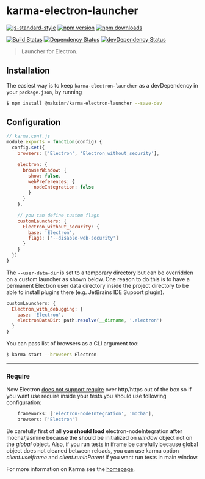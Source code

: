 # karma-electron-launcher

[![js-standard-style](https://img.shields.io/badge/code%20style-standard-brightgreen.svg?style=flat-square)](https://github.com/maksimr/karma-electron-launcher)
[![npm version](https://img.shields.io/npm/v/@maksimr/karma-electron-launcher.svg?style=flat-square)](https://www.npmjs.com/package/@maksimr/karma-electron-launcher)
[![npm downloads](https://img.shields.io/npm/dm/@maksimr/karma-electron-launcher.svg?style=flat-square)](https://www.npmjs.com/package/@maksimr/karma-electron-launcher)

[![Build Status](https://img.shields.io/travis/maksimr/karma-electron-launcher/master.svg?style=flat-square)](https://travis-ci.org/maksimr/karma-electron-launcher) 
[![Dependency Status](https://img.shields.io/david/maksimr/karma-electron-launcher.svg?style=flat-square)](https://david-dm.org/maksimr/karma-electron-launcher)
[![devDependency Status](https://img.shields.io/david/dev/maksimr/karma-electron-launcher.svg?style=flat-square)](https://david-dm.org/maksimr/karma-electron-launcher)

> Launcher for Electron.

## Installation

The easiest way is to keep `karma-electron-launcher` as a devDependency in your `package.json`,
by running

```bash
$ npm install @maksimr/karma-electron-launcher --save-dev
```

## Configuration

```js
// karma.conf.js
module.exports = function(config) {
  config.set({
    browsers: ['Electron', 'Electron_without_security'],

    electron: {
      browserWindow: {
        show: false,
        webPreferences: {
          nodeIntegration: false
        }
      }
    },

    // you can define custom flags
    customLaunchers: {
      Electron_without_security: {
        base: 'Electron',
        flags: ['--disable-web-security']
      }
    }
  })
}
```

The `--user-data-dir` is set to a temporary directory but can be overridden on a custom launcher as shown below.
One reason to do this is to have a permanent Electron user data directory inside the project directory to be able to
install plugins there (e.g. JetBrains IDE Support plugin).

```js
customLaunchers: {
  Electron_with_debugging: {
    base: 'Electron',
    electronDataDir: path.resolve(__dirname, '.electron')
  }
}
```

You can pass list of browsers as a CLI argument too:

```bash
$ karma start --browsers Electron
```

----


### Require

Now Electron [does not support require](https://github.com/electron/electron/pull/9095) over http/https out of the box so if you want use require inside
your tests you should use following configuration:

```js
    frameworks: ['electron-nodeIntegration', 'mocha'],
    browsers: ['Electron']
```

Be carefully first of all **you should load** electron-nodeIntegration **after** mocha/jasmine because the should be initialized
on *window* object not on the *global* object.
Also, if you run tests in iframe be carefully because global object does not cleaned between reloads,
you can use karma option *client.useIframe* and *client.runInParent* if you want run tests in main window.


For more information on Karma see the [homepage].


[homepage]: http://karma-runner.github.com
